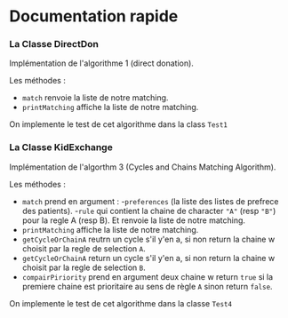 
# Documentation rapide

### La Classe DirectDon

Implémentation de l'algorithme 1 (direct donation).

Les méthodes :
- `match` renvoie la liste de notre matching.
- `printMatching` affiche la liste de notre matching.

On implemente le test de cet algorithme dans la class `Test1`

### La Classe KidExchange

Implémentation de l'algorthm 3 (Cycles and Chains Matching Algorithm).

Les méthodes :
- `match` prend en argument :
    -`preferences` (la liste des listes de prefrece des patients).
    -`rule` qui contient la chaine de character `"A"` (resp `"B"`) pour la regle A (resp B).
    Et renvoie la liste de notre matching.
- `printMatching` affiche la liste de notre matching.
- `getCycleOrChainA` reutrn un cycle s'il y'en a, si non  return la chaine w choisit par la regle de selection `A`.
- `getCycleOrChainA` return un cycle s'il y'en a, si non  return la chaine w choisit par la regle de selection `B`.
- `compairPiriority` prend en argument deux chaine w return `true` si la premiere chaine est prioritaire au sens de règle `A` sinon return `false`.

On implemente le test de cet algorithme dans la classe `Test4`
